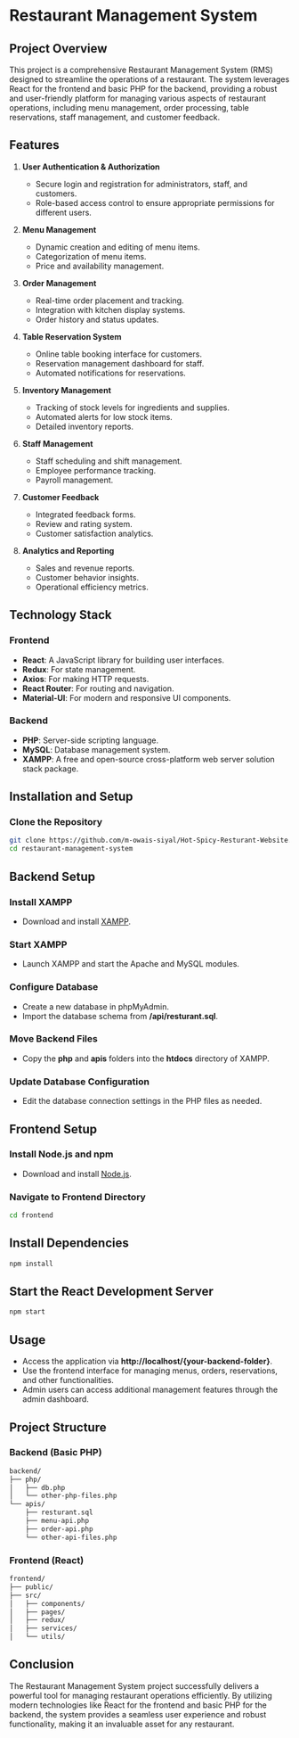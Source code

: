 # Restaurant Management System

## Project Overview
This project is a comprehensive Restaurant Management System (RMS) designed to streamline the operations of a restaurant. The system leverages React for the frontend and basic PHP for the backend, providing a robust and user-friendly platform for managing various aspects of restaurant operations, including menu management, order processing, table reservations, staff management, and customer feedback.

## Features

1. **User Authentication & Authorization**
   - Secure login and registration for administrators, staff, and customers.
   - Role-based access control to ensure appropriate permissions for different users.

2. **Menu Management**
   - Dynamic creation and editing of menu items.
   - Categorization of menu items.
   - Price and availability management.

3. **Order Management**
   - Real-time order placement and tracking.
   - Integration with kitchen display systems.
   - Order history and status updates.

4. **Table Reservation System**
   - Online table booking interface for customers.
   - Reservation management dashboard for staff.
   - Automated notifications for reservations.

5. **Inventory Management**
   - Tracking of stock levels for ingredients and supplies.
   - Automated alerts for low stock items.
   - Detailed inventory reports.

6. **Staff Management**
   - Staff scheduling and shift management.
   - Employee performance tracking.
   - Payroll management.

7. **Customer Feedback**
   - Integrated feedback forms.
   - Review and rating system.
   - Customer satisfaction analytics.

8. **Analytics and Reporting**
   - Sales and revenue reports.
   - Customer behavior insights.
   - Operational efficiency metrics.

## Technology Stack

### Frontend
- **React**: A JavaScript library for building user interfaces.
- **Redux**: For state management.
- **Axios**: For making HTTP requests.
- **React Router**: For routing and navigation.
- **Material-UI**: For modern and responsive UI components.

### Backend
- **PHP**: Server-side scripting language.
- **MySQL**: Database management system.
- **XAMPP**: A free and open-source cross-platform web server solution stack package.

## Installation and Setup

### Clone the Repository
```bash
git clone https://github.com/m-owais-siyal/Hot-Spicy-Resturant-Website.git
cd restaurant-management-system
```

## Backend Setup

### Install XAMPP
- Download and install [XAMPP](https://www.apachefriends.org/index.html).

### Start XAMPP
- Launch XAMPP and start the Apache and MySQL modules.

### Configure Database
- Create a new database in phpMyAdmin.
- Import the database schema from **/api/resturant.sql**.

### Move Backend Files
- Copy the **php** and **apis** folders into the **htdocs** directory of XAMPP.

### Update Database Configuration
- Edit the database connection settings in the PHP files as needed.

## Frontend Setup

### Install Node.js and npm
- Download and install [Node.js](https://nodejs.org/).

### Navigate to Frontend Directory
```bash
cd frontend
```
## Install Dependencies

```bash
npm install
```
## Start the React Development Server

```bash
npm start
```

## Usage

- Access the application via **http://localhost/{your-backend-folder}**.
- Use the frontend interface for managing menus, orders, reservations, and other functionalities.
- Admin users can access additional management features through the admin dashboard.

## Project Structure

### Backend (Basic PHP)
```bash
backend/
├── php/
│   ├── db.php
│   └── other-php-files.php
└── apis/
    ├── resturant.sql
    ├── menu-api.php
    ├── order-api.php
    └── other-api-files.php
```
### Frontend (React)
```bash
frontend/
├── public/
├── src/
│   ├── components/
│   ├── pages/
│   ├── redux/
│   ├── services/
│   └── utils/
```
## Conclusion
The Restaurant Management System project successfully delivers a powerful tool for managing restaurant operations efficiently. By utilizing modern technologies like React for the frontend and basic PHP for the backend, the system provides a seamless user experience and robust functionality, making it an invaluable asset for any restaurant.
